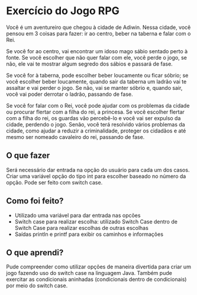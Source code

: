 # Exercício do Jogo RPG

Você é um aventureiro que chegou à cidade de Adiwin. Nessa cidade, você pensou em 3 coisas para fazer: ir ao centro, beber na taberna e falar com o Rei.

Se você for ao centro, vai encontrar um idoso mago sábio sentado perto à fonte. Se você escolher que não quer falar com ele, você perde o jogo, se não, ele vai te mostrar algum segredo dos sábios e passará de fase.

Se você for à taberna, pode escolher beber loucamente ou ficar sóbrio; se você escolher beber loucamente, quando sair da taberna um ladrão vai te assaltar e vai perder o jogo. Se não, vai se manter sóbrio e, quando sair, você vai poder derrotar o ladrão, passando de fase.

Se você for falar com o Rei, você pode ajudar com os problemas da cidade ou procurar flertar com a filha do rei, a princesa. Se você escolher flertar com a filha do rei, os guardas vão percebê-lo e você vai ser expulso da cidade, perdendo o jogo. Senão, você terá resolvido vários problemas da cidade, como ajudar a reduzir a criminalidade, proteger os cidadãos e até mesmo ser nomeado cavaleiro do rei, passando de fase.

## O que fazer

Será necessário dar entrada na opção do usuário para cada um dos casos. Criar uma variável opção do tipo int para escolher baseado no número da opção. Pode ser feito com switch case. 


## Como foi feito?

* Utilizado uma variável para dar entrada nas opcões
* Switch case para realizar escolha: utilizado Switch Case dentro de Switch Case para realizar escolhas de outras escolhas
* Saídas println e printf para exibir os caminhos e informações

## O que aprendi?

Pude compreender como utilizar opções de maneira divertida para criar um jogo fazendo uso do switch case na linguagem Java. Também pude exercitar as condicionais aninhadas (condicionais dentro de condicionais) por meio do switch case.